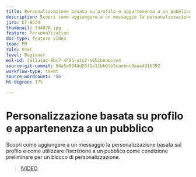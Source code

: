 ```yaml
---
title: Personalizzazione basata su profilo e appartenenza a un pubblico
description: Scopri come aggiungere a un messaggio la personalizzazione basata sul profilo e come utilizzare l’iscrizione a un pubblico come condizione preliminare per un blocco di personalizzazione.
jira: KT-8034
thumbnail: 334078.jpg
feature: Personalization
doc-type: feature video
team: PM
role: User
level: Beginner
exl-id: 3a11a1ac-9bc7-4485-a1c2-a6b1beabcce4
source-git-commit: 84a5a9944d26f1a11bb65b5caebec9aaa4316392
workflow-type: tm+mt
source-wordcount: '56'
ht-degree: 17%

---
```


# Personalizzazione basata su profilo e appartenenza a un pubblico

Scopri come aggiungere a un messaggio la personalizzazione basata sul profilo e come utilizzare l’iscrizione a un pubblico come condizione preliminare per un blocco di personalizzazione.

>[!VIDEO](https://video.tv.adobe.com/v/334078?quality=12&learn=on)
